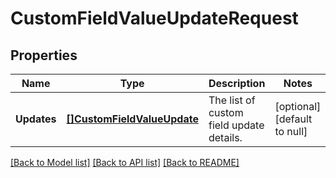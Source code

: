 # CustomFieldValueUpdateRequest

## Properties
Name | Type | Description | Notes
------------ | ------------- | ------------- | -------------
**Updates** | [**[]CustomFieldValueUpdate**](CustomFieldValueUpdate.md) | The list of custom field update details. | [optional] [default to null]

[[Back to Model list]](../README.md#documentation-for-models) [[Back to API list]](../README.md#documentation-for-api-endpoints) [[Back to README]](../README.md)

